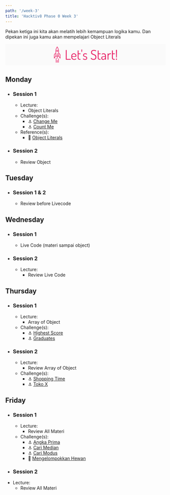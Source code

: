 ```yaml
---
path: '/week-3'
title: 'Hacktiv8 Phase 0 Week 3'
---
```


Pekan ketiga ini kita akan melatih lebih kemampuan logika kamu. Dan dipekan ini juga kamu akan mempelajari Object Literals

![Let's start!](/assets/start.png)

## Monday

- ### Session 1
  - Lecture:
    - Object Literals
  - Challenge(s):
    - :anchor: [Change Me](/week-3/challenges/anchor-change-me)
    - :anchor: [Count Me](/week-3/challenges/anchor-count-me)
  - Reference(s):
    - :notebook_with_decorative_cover: [Object Literals](/week-3/references/object-literal)
- ### Session 2
  - Review Object

## Tuesday

- ### Session 1 & 2
  - Review before Livecode

## Wednesday

- ### Session 1
  - Live Code (materi sampai object)
- ### Session 2
  - Lecture:
    - Review Live Code

## Thursday

- ### Session 1
  - Lecture:
    - Array of Object
  - Challenge(s):
    - :anchor: [Highest Score](/week-3/challenges/anchor-highest-score)
    - :anchor: [Graduates](/week-3/challenges/anchor-graduates-object)
- ### Session 2
  - Lecture:
    - Review Array of Object
  - Challenge(s):
    - :anchor: [Shopping Time](/week-3/challenges/anchor-shopping-time)
    - :anchor: [Toko X](/week-3/challenges/anchor-tokoX)

## Friday

- ### Session 1
  - Lecture:
    - Review All Materi
  - Challenge(s):
    - :anchor: [Angka Prima](/week-3/challenges/anchor-angka-prima)
    - :anchor: [Cari Median](/week-3/challenges/anchor-cari-median)
    - :anchor: [Cari Modus](/week-3/challenges/anchor-cari-modus)
    - :rocket: [Mengelompokkan Hewan](/week-3/challenges/rocket-mengelompokkan-hewan)
- ### Session 2
- Lecture:
  - Review All Materi
